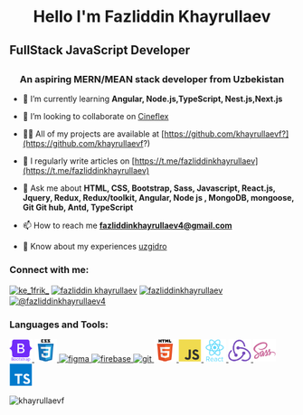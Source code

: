 <h1 align="center">Hello I'm Fazliddin Khayrullaev </h1>
<h2> FullStack JavaScript Developer <h2/>
<h3 align="center">An aspiring MERN/MEAN stack developer from Uzbekistan</h3>

- 🌱 I’m currently learning **Angular, Node.js,TypeScript, Nest.js,Next.js**

- 👯 I’m looking to collaborate on [Cineflex](https://github.com/khayrullaevf/cineflex-backend)

- 👨‍💻 All of my projects are available at [https://github.com/khayrullaevf?](https://github.com/khayrullaevf?)

- 📝 I regularly write articles on [https://t.me/fazliddinkhayrullaev](https://t.me/fazliddinkhayrullaev)

- 💬 Ask me about **HTML, CSS, Bootstrap, Sass, Javascript, React.js, Jquery, Redux, Redux/toolkit, Angular, Node js , MongoDB, mongoose, Git Git hub, Antd, TypeScript**

- 📫 How to reach me **fazliddinkhayrullaev4@gmail.com**

- 📄 Know about my experiences [uzgidro](https://github.com/uzgidro)

<h3 align="left">Connect with me:</h3>
<p align="left">
<a href="https://twitter.com/fazliddinkhoff" target="blank"><img align="center" src="https://raw.githubusercontent.com/rahuldkjain/github-profile-readme-generator/master/src/images/icons/Social/twitter.svg" alt="ke_1frik_" height="30" width="40" /></a>
<a href="https://www.linkedin.com/in/fazliddin-khayrullaev-3a3b34228/" target="blank"><img align="center" src="https://raw.githubusercontent.com/rahuldkjain/github-profile-readme-generator/master/src/images/icons/Social/linked-in-alt.svg" alt="fazliddin khayrullaev" height="30" width="40" /></a>
<a href="https://instagram.com/fazliddinkhayrullaev" target="blank"><img align="center" src="https://raw.githubusercontent.com/rahuldkjain/github-profile-readme-generator/master/src/images/icons/Social/instagram.svg" alt="fazliddinkhayrullaev" height="30" width="40" /></a>
<a href="https://medium.com/@fazliddinkhayrullaev4" target="blank"><img align="center" src="https://raw.githubusercontent.com/rahuldkjain/github-profile-readme-generator/master/src/images/icons/Social/medium.svg" alt="@fazliddinkhayrullaev4" height="30" width="40" /></a>
</p>

<h3 align="left">Languages and Tools:</h3>
<p align="left"> <a href="https://getbootstrap.com" target="_blank" rel="noreferrer"> <img src="https://raw.githubusercontent.com/devicons/devicon/master/icons/bootstrap/bootstrap-plain-wordmark.svg" alt="bootstrap" width="40" height="40"/> </a> <a href="https://www.w3schools.com/css/" target="_blank" rel="noreferrer"> <img src="https://raw.githubusercontent.com/devicons/devicon/master/icons/css3/css3-original-wordmark.svg" alt="css3" width="40" height="40"/> </a> <a href="https://www.figma.com/" target="_blank" rel="noreferrer"> <img src="https://www.vectorlogo.zone/logos/figma/figma-icon.svg" alt="figma" width="40" height="40"/> </a> <a href="https://firebase.google.com/" target="_blank" rel="noreferrer"> <img src="https://www.vectorlogo.zone/logos/firebase/firebase-icon.svg" alt="firebase" width="40" height="40"/> </a> <a href="https://git-scm.com/" target="_blank" rel="noreferrer"> <img src="https://www.vectorlogo.zone/logos/git-scm/git-scm-icon.svg" alt="git" width="40" height="40"/> </a> <a href="https://www.w3.org/html/" target="_blank" rel="noreferrer"> <img src="https://raw.githubusercontent.com/devicons/devicon/master/icons/html5/html5-original-wordmark.svg" alt="html5" width="40" height="40"/> </a> <a href="https://developer.mozilla.org/en-US/docs/Web/JavaScript" target="_blank" rel="noreferrer"> <img src="https://raw.githubusercontent.com/devicons/devicon/master/icons/javascript/javascript-original.svg" alt="javascript" width="40" height="40"/> </a> <a href="https://reactjs.org/" target="_blank" rel="noreferrer"> <img src="https://raw.githubusercontent.com/devicons/devicon/master/icons/react/react-original-wordmark.svg" alt="react" width="40" height="40"/> </a> <a href="https://redux.js.org" target="_blank" rel="noreferrer"> <img src="https://raw.githubusercontent.com/devicons/devicon/master/icons/redux/redux-original.svg" alt="redux" width="40" height="40"/> </a> <a href="https://sass-lang.com" target="_blank" rel="noreferrer"> <img src="https://raw.githubusercontent.com/devicons/devicon/master/icons/sass/sass-original.svg" alt="sass" width="40" height="40"/> </a> <a href="https://www.typescriptlang.org/" target="_blank" rel="noreferrer"> <img src="https://raw.githubusercontent.com/devicons/devicon/master/icons/typescript/typescript-original.svg" alt="typescript" width="40" height="40"/> </a> </p>

<p><img align="left" src="https://github-readme-stats.vercel.app/api/top-langs?username=khayrullaevf&show_icons=true&locale=en&layout=compact" alt="khayrullaevf" /></p>

